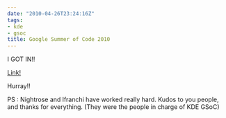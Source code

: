 ```yaml
---
date: "2010-04-26T23:24:16Z"
tags:
- kde
- gsoc
title: Google Summer of Code 2010
---
```


I GOT IN!!

<a href="http://socghop.appspot.com/gsoc/student_project/show/google/gsoc2010/kde/t127230761720">Link!</a>

Hurray!!

<!-- p, li { white-space: pre-wrap; } --> <!-- p, li { white-space: pre-wrap; } -->PS : Nightrose and lfranchi have worked really hard. Kudos to you people, and thanks for everything. (They were the people in charge of KDE GSoC)<!--EndFragment-->
